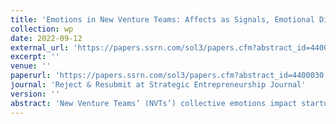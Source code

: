 ```yaml
---
title: 'Emotions in New Venture Teams: Affects as Signals, Emotional Diversity, and Valuation Effects in Initial Coin Offerings (ICOs)'
collection: wp
date: 2022-09-12
external_url: 'https://papers.ssrn.com/sol3/papers.cfm?abstract_id=4400030'
excerpt: ''
venue: ''
paperurl: 'https://papers.ssrn.com/sol3/papers.cfm?abstract_id=4400030'
journal: 'Reject & Resubmit at Strategic Entrepreneurship Journal'
version: ''
abstract: 'New Venture Teams’ (NVTs’) collective emotions impact startup valuations through their intensity and diversity. I identify NVTs’ affective traits with artificial emotional intelligence by tracking 2,520 individuals across 165 NVTs during their Initial Coin Offerings (ICOs). The level of NVTs’ negative affects correlates with lower valuations, while within-NVT emotional diversity has a value-increasing effect. Intuitively, negative affects are associated with traits that may be prejudicial in dynamic entrepreneurial markets, but could be valuable if balanced by opposite traits in emotionally diverse NVTs. Moderated mediation analyses suggest that NVT affects have pronounced direct valuation effects. Overall, I extend the focus of the affective entrepreneurship literature from the entrepreneur to the team level, introduce the concept of emotional diversity, and explore the role of emotions in entrepreneurial finance.'
---
```

